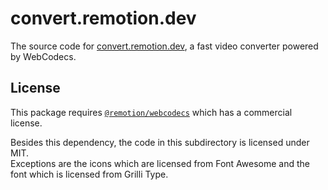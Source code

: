 # convert.remotion.dev

The source code for [convert.remotion.dev](https://convert.remotion.dev), a fast video converter powered by WebCodecs.

## License

This package requires [`@remotion/webcodecs`](https://remotion.dev/webcodecs) which has a commercial license.

Besides this dependency, the code in this subdirectory is licensed under MIT.  
Exceptions are the icons which are licensed from Font Awesome and the font which is licensed from Grilli Type.
